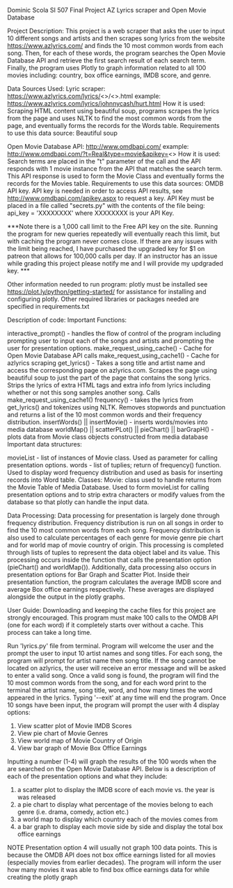 Dominic Scola SI 507 Final Project AZ Lyrics scraper and Open Movie Database

Project Description: This project is a web scraper that asks the user to input 10 different songs and artists and then scrapes song lyrics from the website https://www.azlyrics.com/ and finds the 10 most common words from each song. Then, for each of these words, the program searches the Open Movie Database API and retrieve the first search result of each search term. Finally, the program uses Plotly to graph information related to all 100 movies including: country, box office earnings, IMDB score, and genre.

Data Sources Used: Lyric scraper: https://www.azlyrics.com/lyrics/<>/<>.html example: https://www.azlyrics.com/lyrics/johnnycash/hurt.html How it is used: Scraping HTML content using beautiful soup, programs scrapes the lyrics from the page and uses NLTK to find the most common words from the page, and eventually forms the records for the Words table. Requirements to use this data source: Beautiful soup

Open Movie Database API: http://www.omdbapi.com/ example: http://www.omdbapi.com/?t=Real&type=movie&apikey=<> How it is used: Search terms are placed in the "t" parameter of the call and the API responds with 1 movie instance from the API that matches the search term. This API response is used to form the Movie Class and eventually forms the records for the Movies table. Requirements to use this data sources: OMDB API key. API key is needed in order to access API results, see http://www.omdbapi.com/apikey.aspx to request a key. API Key must be placed in a file called "secrets.py" with the contents of the file being: api_key = 'XXXXXXXX' where XXXXXXXX is your API Key.

***Note there is a 1,000 call limit to the Free API key on the site. Running the program for new queries repeatedly will eventually reach this limit, but with caching the program never comes close. If there are any issues with the limit being reached, I have purchased the upgraded key for $1 on patreon that allows for 100,000 calls per day. If an instructor has an issue while grading this project please notify me and I will provide my updgraded key. ***

Other information needed to run program: plotly must be installed see https://plot.ly/python/getting-started/ for assistance for installing and configuring plotly. Other required libraries or packages needed are specified in requirements.txt

Description of code: Important Functions:

interactive_prompt() - handles the flow of control of the program including prompting user to input each of the songs and artists and prompting the user for presentation options.
make_request_using_cache() - Cache for Open Movie Database API calls
make_request_using_cache1() - Cache for azlyrics scraping
get_lyrics() - Takes a song title and artist name and access the corresponding page on azlyrics.com. Scrapes the page using beautiful soup to just the part of the page that contains the song lyrics. Strips the lyrics of extra HTML tags and extra info from lyrics including whether or not this song samples another song. Calls make_request_using_cache1()
frequency() - takes the lyrics from get_lyrics() and tokenizes using NLTK. Removes stopwords and punctuation and returns a list of the 10 most common words and their frequency distribution.
insertWords() || insertMovie() - inserts words/movies into media database
worldMap() || scatterPLot() || pieChart() || barGrapH() - plots data from Movie class objects constructed from media database
Important data structures:

movieList - list of instances of Movie class. Used as parameter for calling presentation options.
words - list of tuplies; return of frequency() function. Used to display word frequency distribution and used as basis for inserting records into Word table.
Classes: Movie: class used to handle returns from the Movie Table of Media Database. Used to form movieList for calling presentation options and to strip extra characters or modify values from the database so that plotly can handle the input data.


Data Processing: Data processing for presentation is largely done through frequency distribution. Frequency distribution is run on all songs in order to find the 10 most common words from each song. Frequency distribution is also used to calculate percentages of each genre for movie genre pie chart and for world map of movie country of origin. This processing is completed through lists of tuples to represent the data object label and its value. This processing occurs inside the function that calls the presentation option (pieChart() and worldMap()). Additionally, data processing also occurs in presentation options for Bar Graph and Scatter Plot. Inside their presentation function, the program calculates the average IMDB score and average Box office earnings respectively. These averages are displayed alongside the output in the plotly graphs.

User Guide: Downloading and keeping the cache files for this project are strongly encouraged. This program must make 100 calls to the OMDB API (one for each word) if it completely starts over without a cache. This process can take a long time.

Run 'lyrics.py' file from terminal. Program will welcome the user and the prompt the user to input 10 artist names and song titles. For each song, the program will prompt for artist name then song title. If the song cannot be located on azlyrics, the user will receive an error message and will be asked to enter a valid song. Once a valid song is found, the program will find the 10 most common words from the song, and for each word print to the terminal the artist name, song title, word, and how many times the word appeared in the lyrics. Typing '--exit' at any time will end the program. Once 10 songs have been input, the program will prompt the user with 4 display options:

1. View scatter plot of Movie IMDB Scores
2. View pie chart of Movie Genres
3. View world map of Movie Country of Origin
4. View bar graph of Movie Box Office Earnings

Inputting a number (1-4) will graph the results of the 100 words when the are searched on the Open Movie Database API. Below is a description of each of the presentation options and what they include:


1. a scatter plot to display the IMDB score of each movie vs. the year is was released
2. a pie chart to display what percentage of the movies belong to each genre (i.e. drama, comedy, action etc.)
3. a world map to display which country each of the movies comes from
4. a bar graph to display each movie side by side and display the total box office earnings

NOTE Presentation option 4 will usually not graph 100 data points. This is because the OMDB API does not box office earnings listed for all movies (especially movies from earlier decades). The program will inform the user how many movies it was able to find box office earnings data for while creating the plotly graph

  
  
